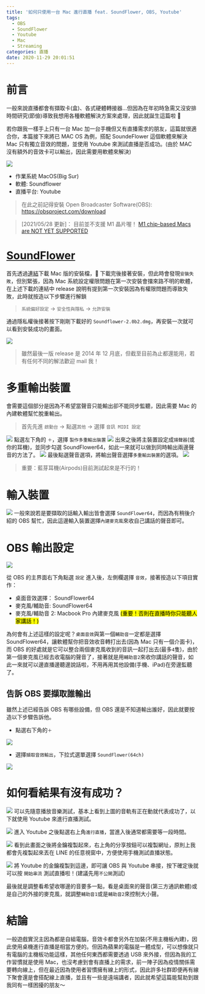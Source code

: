 ```yaml
---
title: '如何只使用一台 Mac 進行直播 feat. SoundFlower, OBS, Youtube'
tags:
  - OBS
  - SoundFlower
  - Youtube
  - Mac
  - Streaming
categories: 直播
date: 2020-11-29 20:01:51
---
```


# 前言

一般來說直播都會有擷取卡(盒)、各式硬體轉接器...但因為在年初時急需又沒安排時間研究(節儉)導致我想用各種軟體解決方案來處理，因此就誕生這篇啦 🎉

若你跟我一樣手上只有一台 Mac 加一台手機但又有直播需求的朋友，這篇就很適合你，本篇接下來將已 MAC OS 為例，搭配 SoundeFlower 這個軟體來解決 Mac 只有獨立音效的問題，並使用 Youtube 來測試直播是否成功。(由於 MAC 沒有額外的音效卡可以輸出，因此需要用軟體來解決)

![](https://nijialin.com/images/2020/OBS/os-version.png)

- 作業系統 MacOS(Big Sur)
- 軟體: Soundflower
- 直播平台: Youtube

> 在此之前記得安裝 Open Broadcaster Software(OBS): https://obsproject.com/download


> [2021/05/28 更新]： 目前並不支援 M1 晶片喔！ [M1 chip-based Macs are NOT YET SUPPORTED](https://github.com/mattingalls/Soundflower/releases/tag/2.0b2)


<!-- more -->

# [SoundFlower](https://github.com/mattingalls/Soundflower/releases)

首先透過[連結](https://github.com/mattingalls/Soundflower/releases)下載 Mac 版的安裝檔， 下載完後接著安裝，但此時會發現`安裝失敗`，但別緊張，因為 Mac 系統設定權限問題在第一次安裝會擋來路不明的軟體，在上述下載的連結中 release 說明有提到第一次安裝因為有權限問題而導致失敗，此時就按造以下步驟進行解鎖

> `系統偏好設定` -> `安全性與隱私` -> `允許安裝`

通過隱私權後接著按下剛剛下載好的 `Soundflower-2.0b2.dmg`，再安裝一次就可以看到安裝成功的畫面。

![](https://nijialin.com/images/2020/OBS/sound-install-success.png)

> 雖然最後一版 release 是 2014 年 12 月底，但截至目前為止都還能用，若有任何不同的解法歡迎 mail 我！

# 多重輸出裝置

會需要這個部分是因為不希望當聲音只能輸出卻不能同步監聽，因此需要 Mac 的內建軟體幫忙脫重輸出。

> 首先先進 `啟動台` -> 點選`其他` -> 選擇 `音訊 MIDI 設定`

![](https://nijialin.com/images/2020/OBS/media-midi.png)
點選左下角的 `＋`，選擇 `製作多重輸出裝置`
![](https://nijialin.com/images/2020/OBS/add-milti-output.png)
出來之後將主裝置設定成`揚聲器`(或你的耳機)，並同步勾選 SoundFlower64，如此一來就可以做到同時輸出兩邊聲音的方法了。
![](https://nijialin.com/images/2020/OBS/multi-output.png)
最後點選聲音選項，將輸出聲音選擇`多重輸出裝置`的選項。
![](https://nijialin.com/images/2020/OBS/select-output.png)

> 重要：藍芽耳機(Airpods)目前測試起來是不行的！

# 輸入裝置

![](https://nijialin.com/images/2020/OBS/input.png.png)
一般來說若是要擷取的話輸入輸出皆會選擇 `SoundFlower64`，而因為有稍後介紹的 OBS 幫忙，因此這邊輸入裝置選擇`內建麥克風`來收自己講話的聲音即可。

# OBS 輸出設定

![](https://nijialin.com/images/2020/OBS/obs-media-config.png)

從 OBS 的主界面右下角點選 `設定` 進入後，左側欄選擇 `音效`，接著按造以下項目實作：

- 桌面音效選擇： SoundFlower64
- 麥克風/輔助音: SoundFlower64
- 麥克風/輔助音 2: Macbook Pro 內建麥克風 <mark>(重要！否則在直播時你只能聽人家講話！)</mark>

為何會有上述這樣的設定呢？`桌面音效`與第一個`輔助音`一定都是選擇 SoundFlower64，讓軟體幫你把音效收音轉打出去(因為 Mac 只有一個介面卡)，而 OBS 的好處就是它可以整合兩個麥克風收到的音訊一起打出去(最多`4`隻)，由於第一個麥克風已經去收電腦的聲音了，接著就是用`輔助音2`來收你講話的聲音，如此一來就可以邊直播邊聽邊說話啦，不用再用其他設備(手機、iPad)在旁邊監聽了。

## 告訴 OBS 要擷取誰輸出

雖然上述已經告訴 OBS 有哪些設備，但 OBS 還是不知道輸出誰好，因此就要按造以下步驟告訴他。

- 點選右下角的`＋`

![](https://nijialin.com/images/2020/OBS/obs-select.png)

- 選擇`擷取音效輸出`，下拉式選單選擇 `SoundFlower(64ch)`

![](https://nijialin.com/images/2020/OBS/obs-select-output.png)

# 如何看結果有沒有成功？

![](https://nijialin.com/images/2020/OBS/obs-output.png)
可以先隨意播放音樂測試，基本上看到上圖的音軌有正在動就代表成功了，以下就使用 Youtube 來進行直播測試。

![](https://nijialin.com/images/2020/OBS/yt-stream.png)
進入 Youtube 之後點選右上角`進行直播`，當進入後通常都需要等一段時間。

![](https://nijialin.com/images/2020/OBS/yt-monitor.png)
看到此畫面之後將金鑰複製起來，右上角的分享按鈕可以複製網址，原則上我都會先複製起來丟在 LINE 的任意視窗中，方便使用手機測試直播狀態。

![](https://nijialin.com/images/2020/OBS/obs-yt-key-set.png)
將 Youtube 的金鑰複製到這邊，即可讓 OBS 與 Youtube 串接，按下確定後就可以按 `開始串流` 測試直播啦！(建議先用`不公開`測試)

最後就是調整看希望收哪邊的音要多一點，看是桌面來的聲音(第三方通訊軟體)或是自己的外接的麥克風，就調整`輔助音1`或是`輔助音2`來控制大小聲。

# 結論

一般遊戲實況主因為都是自組電腦，音效卡都會另外在加裝(不用主機板內建)，因此使用桌機進行直播是相當方便的。但因為蘋果的電腦是一體成型，可以想像就只有電腦的主機板功能這樣，其他任何東西都需要透過 USB 來外接，但因為我的工作習慣就是使用 Mac，也沒考慮到會有直播上的需求，前一陣子因為疫情關係需要轉向線上，但在最近因為使用者習慣擁有線上的形式，因此許多社群即便再有線下聚會還是會搭配線上直播，並且有一些是遠端講者，因此就希望這篇能幫助到跟我同有一樣困擾的朋友～
